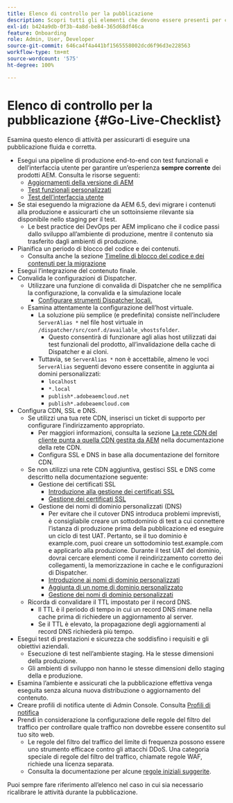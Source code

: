 ```yaml
---
title: Elenco di controllo per la pubblicazione
description: Scopri tutti gli elementi che devono essere presenti per consentire una pubblicazione corretta con AEM as a Cloud Service
exl-id: b424a9db-0f3b-4a8d-be84-365d68df46ca
feature: Onboarding
role: Admin, User, Developer
source-git-commit: 646ca4f4a441bf1565558002dcd6f96d3e228563
workflow-type: tm+mt
source-wordcount: '575'
ht-degree: 100%

---
```


# Elenco di controllo per la pubblicazione {#Go-Live-Checklist}

Esamina questo elenco di attività per assicurarti di eseguire una pubblicazione fluida e corretta.

* Esegui una pipeline di produzione end-to-end con test funzionali e dell’interfaccia utente per garantire un’esperienza **sempre corrente** dei prodotti AEM. Consulta le risorse seguenti:
   * [Aggiornamenti della versione di AEM](/help/implementing/deploying/aem-version-updates.md)
   * [Test funzionali personalizzati](/help/implementing/cloud-manager/functional-testing.md#custom-functional-testing)
   * [Test dell’interfaccia utente](/help/implementing/cloud-manager/ui-testing.md)
* Se stai eseguendo la migrazione da AEM 6.5, devi migrare i contenuti alla produzione e assicurarti che un sottoinsieme rilevante sia disponibile nello staging per il test.
   * Le best practice dei DevOps per AEM implicano che il codice passi dallo sviluppo all’ambiente di produzione, mentre il contenuto sia trasferito dagli ambienti di produzione.
* Pianifica un periodo di blocco del codice e dei contenuti.
   * Consulta anche la sezione [Timeline di blocco del codice e dei contenuti per la migrazione](#code-content-freeze)
* Esegui l’integrazione del contenuto finale.
* Convalida le configurazioni di Dispatcher.
   * Utilizzare una funzione di convalida di Dispatcher che ne semplifica la configurazione, la convalida e la simulazione locale
      * [Configurare strumenti Dispatcher locali.](https://experienceleague.adobe.com/it/docs/experience-manager-learn/cloud-service/local-development-environment-set-up/dispatcher-tools#prerequisites)
   * Esamina attentamente la configurazione dell’host virtuale.
      * La soluzione più semplice (e predefinita) consiste nell’includere `ServerAlias *` nel file host virtuale in `/dispatcher/src/conf.d/available_vhostsfolder`.
         * Questo consentirà di funzionare agli alias host utilizzati dai test funzionali del prodotto, all’invalidazione della cache di Dispatcher e ai cloni.
      * Tuttavia, se `ServerAlias *` non è accettabile, almeno le voci `ServerAlias` seguenti devono essere consentite in aggiunta ai domini personalizzati:
         * `localhost`
         * `*.local`
         * `publish*.adobeaemcloud.net`
         * `publish*.adobeaemcloud.com`
* Configura CDN, SSL e DNS.
   * Se utilizzi una tua rete CDN, inserisci un ticket di supporto per configurare l’indirizzamento appropriato.
      * Per maggiori informazioni, consulta la sezione [La rete CDN del cliente punta a quella CDN gestita da AEM](/help/implementing/dispatcher/cdn.md#point-to-point-cdn) nella documentazione della rete CDN.
      * Configura SSL e DNS in base alla documentazione del fornitore CDN.
   * Se non utilizzi una rete CDN aggiuntiva, gestisci SSL e DNS come descritto nella documentazione seguente:
      * Gestione dei certificati SSL
         * [Introduzione alla gestione dei certificati SSL](/help/implementing/cloud-manager/managing-ssl-certifications/introduction.md)
         * [Gestione dei certificati SSL](/help/implementing/cloud-manager/managing-ssl-certifications/managing-certificates.md)
      * Gestione dei nomi di dominio personalizzati (DNS)
         * Per evitare che il cutover DNS introduca problemi imprevisti, è consigliabile creare un sottodominio di test a cui connettere l’istanza di produzione prima della pubblicazione ed eseguire un ciclo di test UAT. Pertanto, se il tuo dominio è example.com, puoi creare un sottodominio test.example.com e applicarlo alla produzione. Durante il test UAT del dominio, dovrai cercare elementi come il reindirizzamento corretto dei collegamenti, la memorizzazione in cache e le configurazioni di Dispatcher.
         * [Introduzione ai nomi di dominio personalizzati](/help/implementing/cloud-manager/custom-domain-names/introduction.md)
         * [Aggiunta di un nome di dominio personalizzato](/help/implementing/cloud-manager/custom-domain-names/add-custom-domain-name.md)
         * [Gestione dei nomi di dominio personalizzati](/help/implementing/cloud-manager/custom-domain-names/managing-custom-domain-names.md)
   * Ricorda di convalidare il TTL impostato per il record DNS.
      * Il TTL è il periodo di tempo in cui un record DNS rimane nella cache prima di richiedere un aggiornamento al server.
      * Se il TTL è elevato, la propagazione degli aggiornamenti al record DNS richiederà più tempo.
* Esegui test di prestazioni e sicurezza che soddisfino i requisiti e gli obiettivi aziendali.
   * Esecuzione di test nell’ambiente staging.  Ha le stesse dimensioni della produzione.
   * Gli ambienti di sviluppo non hanno le stesse dimensioni dello staging della e produzione.
* Esamina l’ambiente e assicurati che la pubblicazione effettiva venga eseguita senza alcuna nuova distribuzione o aggiornamento del contenuto.
* Creare profili di notifica utente di Admin Console. Consulta [Profili di notifica](/help/journey-onboarding/notification-profiles.md)
* Prendi in considerazione la configurazione delle regole del filtro del traffico per controllare quale traffico non dovrebbe essere consentito sul tuo sito web.
   * Le regole del filtro del traffico del limite di frequenza possono essere uno strumento efficace contro gli attacchi DDoS. Una categoria speciale di regole del filtro del traffico, chiamate regole WAF, richiede una licenza separata.
   * Consulta la documentazione per alcune [regole iniziali suggerite](/help/security/traffic-filter-rules-including-waf.md#recommended-starter-rules).

Puoi sempre fare riferimento all’elenco nel caso in cui sia necessario ricalibrare le attività durante la pubblicazione.
